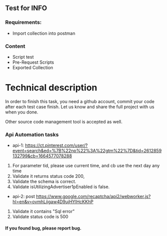 ## Test for INFO

### Requirements:

* Import collection into postman

### Content
* Script test
* Pre-Request Scripts
* Exported Collection


# Technical description

In order to finish this task, you need a github account, commit your code after each test case finish. 
Let us know and share the full project with us when you done. 

Other source code management tool is accepted as well.

### Api Automation tasks 


* api-1:
https://ct.pinterest.com/user/?event=search&ed=%7B%22np%22%3A%22gtm%22%7D&tid=2612859132799&cb=1664577078288
1. For parameter tid, please use current time, and cb use the next day any time
2. Validate it returns status code 200,
3. Validate the schema is correct. 
4. Validate isUtilizingAdvertiser1pEnabled is false.

* api-2:
post https://www.google.com/recaptcha/api2/webworker.js?hl=en&v=ovmhLiigaw4D9ujHYlHcKKhP
1. Validate it contains "Sql error"
2. Validate status code is 500

#### If you found bug, please report bug.

